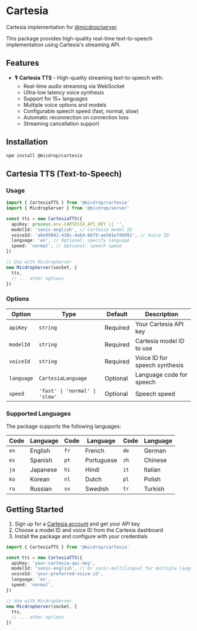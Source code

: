 # Cartesia

Cartesia implementation for [@micdrop/server](../server/README.md).

This package provides high-quality real-time text-to-speech implementation using Cartesia's streaming API.

## Features

- 🎙️ **Cartesia TTS** - High-quality streaming text-to-speech with:
  - Real-time audio streaming via WebSocket
  - Ultra-low latency voice synthesis
  - Support for 15+ languages
  - Multiple voice options and models
  - Configurable speech speed (fast, normal, slow)
  - Automatic reconnection on connection loss
  - Streaming cancellation support

## Installation

```bash
npm install @micdrop/cartesia
```

## Cartesia TTS (Text-to-Speech)

### Usage

```typescript
import { CartesiaTTS } from '@micdrop/cartesia'
import { MicdropServer } from '@micdrop/server'

const tts = new CartesiaTTS({
  apiKey: process.env.CARTESIA_API_KEY || '',
  modelId: 'sonic-english', // Cartesia model ID
  voiceId: 'a0e99841-438c-4a64-b679-ae501e7d6091', // Voice ID
  language: 'en', // Optional: specify language
  speed: 'normal', // Optional: speech speed
})

// Use with MicdropServer
new MicdropServer(socket, {
  tts,
  // ... other options
})
```

### Options

| Option     | Type                           | Default  | Description                   |
| ---------- | ------------------------------ | -------- | ----------------------------- |
| `apiKey`   | `string`                       | Required | Your Cartesia API key         |
| `modelId`  | `string`                       | Required | Cartesia model ID to use      |
| `voiceId`  | `string`                       | Required | Voice ID for speech synthesis |
| `language` | `CartesiaLanguage`             | Optional | Language code for speech      |
| `speed`    | `'fast' \| 'normal' \| 'slow'` | Optional | Speech speed                  |

### Supported Languages

The package supports the following languages:

| Code | Language | Code | Language   | Code | Language |
| ---- | -------- | ---- | ---------- | ---- | -------- |
| `en` | English  | `fr` | French     | `de` | German   |
| `es` | Spanish  | `pt` | Portuguese | `zh` | Chinese  |
| `ja` | Japanese | `hi` | Hindi      | `it` | Italian  |
| `ko` | Korean   | `nl` | Dutch      | `pl` | Polish   |
| `ru` | Russian  | `sv` | Swedish    | `tr` | Turkish  |

## Getting Started

1. Sign up for a [Cartesia account](https://cartesia.ai) and get your API key
2. Choose a model ID and voice ID from the Cartesia dashboard
3. Install the package and configure with your credentials

```typescript
import { CartesiaTTS } from '@micdrop/cartesia'

const tts = new CartesiaTTS({
  apiKey: 'your-cartesia-api-key',
  modelId: 'sonic-english', // Or sonic-multilingual for multiple languages
  voiceId: 'your-preferred-voice-id',
  language: 'en',
  speed: 'normal',
})

// Use with MicdropServer
new MicdropServer(socket, {
  tts,
  // ... other options
})
```
